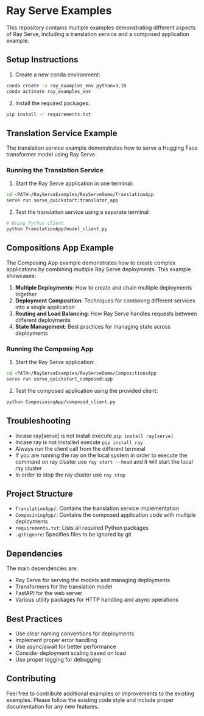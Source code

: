 # Ray Serve Examples

This repository contains multiple examples demonstrating different aspects of Ray Serve, including a translation service and a composed application example.

## Setup Instructions

1. Create a new conda environment:

```bash
conda create -n ray_examples_env python=3.10
conda activate ray_examples_env
```

2. Install the required packages:

```bash
pip install -r requirements.txt
```

## Translation Service Example

The translation service example demonstrates how to serve a Hugging Face transformer model using Ray Serve.

### Running the Translation Service

1. Start the Ray Serve application in one terminal:

```bash
cd <PATH>/RayServeExamples/RayServeDemo/TranslationApp
serve run serve_quickstart:translator_app
```

2. Test the translation service using a separate terminal:

```bash
# Using Python client
python TranslationApp/model_client.py
```

## Compositions App Example

The Composing App example demonstrates how to create complex applications by combining multiple Ray Serve deployments. This example showcases:

1. **Multiple Deployments**: How to create and chain multiple deployments together
2. **Deployment Composition**: Techniques for combining different services into a single application
3. **Routing and Load Balancing**: How Ray Serve handles requests between different deployments
4. **State Management**: Best practices for managing state across deployments

### Running the Composing App

1. Start the Ray Serve application:

```bash
cd <PATH>/RayServeExamples/RayServeDemo/CompositionsApp
serve run serve_quickstart_composed:app
```

2. Test the composed application using the provided client:

```bash
python ComposiningApp/composed_client.py
```

## Troubleshooting
- Incase ray[serve] is not install execute `pip install ray[serve]`
- Incase ray is not installed execute `pip install ray`
- Always run the client call from the different terminal 
- If you are running the ray on the local system in order to execute the command on ray cluster use `ray start --head` and it will start the local ray cluster
- In order to stop the ray cluster use `ray stop`


## Project Structure

- `TranslationApp/`: Contains the translation service implementation
- `ComposiningApp/`: Contains the composed application code with multiple deployments
- `requirements.txt`: Lists all required Python packages
- `.gitignore`: Specifies files to be ignored by git

## Dependencies

The main dependencies are:

- Ray Serve for serving the models and managing deployments
- Transformers for the translation model
- FastAPI for the web server
- Various utility packages for HTTP handling and async operations

## Best Practices

- Use clear naming conventions for deployments
- Implement proper error handling
- Use async/await for better performance
- Consider deployment scaling based on load
- Use proper logging for debugging

## Contributing

Feel free to contribute additional examples or improvements to the existing examples. Please follow the existing code style and include proper documentation for any new features.
